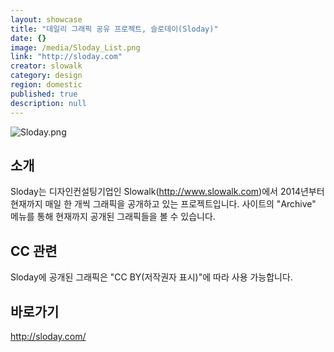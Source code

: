 ```yaml
---
layout: showcase
title: "데일리 그래픽 공유 프로젝트, 슬로데이(Sloday)"
date: {}
image: /media/Sloday_List.png
link: "http://sloday.com"
creator: slowalk
category: design
region: domestic
published: true
description: null
---
```




![Sloday.png]({{site.baseurl}}/media/Sloday.png)

## 소개

Sloday는 디자인컨설팅기업인 Slowalk(http://www.slowalk.com)에서 2014년부터 현재까지 매일 한 개씩 그래픽을 공개하고 있는 프로젝트입니다. 사이트의 "Archive" 메뉴를 통해 현재까지 공개된 그래픽들을 볼 수 있습니다.

## CC 관련

Sloday에 공개된 그래픽은 "CC BY(저작권자 표시)"에 따라 사용 가능합니다.

## 바로가기

http://sloday.com/
